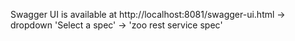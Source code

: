 Swagger UI is available at
http://localhost:8081/swagger-ui.html -> dropdown 'Select a spec' -> 'zoo rest service spec'
